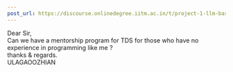 ```yaml
---
post_url: https://discourse.onlinedegree.iitm.ac.in/t/project-1-llm-based-automation-agent-discussion-thread-tds-jan-2025/164277/55
---
```

Dear Sir,  
Can we have a mentorship program for TDS for those who have no experience in programming like me ?  
thanks & regards.  
ULAGAOOZHIAN